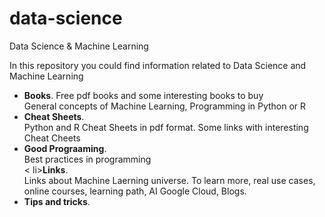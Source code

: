 # data-science
Data Science &amp; Machine Learning


In this repository you could find information related to Data Science and Machine Learning

<ul>
	<li><b>Books</b>. Free pdf books and some interesting books to buy</br>
		General concepts of Machine Learning, Programming in Python or R</li>
	<li><b>Cheat Sheets</b>.<br>
		Python and R Cheat Sheets in pdf format. Some links with interesting Cheat Cheets</li>
	<li><b>Good Prograaming</b>.<br>
		Best practices in programming</li><
	li><b>Links</b>.<br>
		Links about Machine Laerning universe.
		To learn more, real use cases, online courses, learning path, AI Google Cloud, Blogs.</li>
	<li><b>Tips and tricks</b>.<br></li>
</ul>
		
	
	
		
		
		
